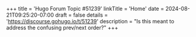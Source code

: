 +++
title = 'Hugo Forum Topic #51239'
linkTitle = 'Home'
date = 2024-08-21T09:25:20-07:00
draft = false
details = 'https://discourse.gohugo.io/t/51239'
description = "Is this meant to address the confusing prev/next order?"
+++
